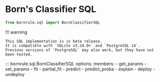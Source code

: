 # Born's Classifier SQL

```py
from bornrule.sql import BornClassifierSQL
```

!!! warning 
    
    This SQL implementation is in beta release. 
    It is compatible with `SQLite v3.24.0+` and `PostgreSQL 14`. 
    Previous versions of `PostgreSQL` may also work, but they have not been tested.

::: bornrule.sql.BornClassifierSQL
    options:
      members:
        - get_params
        - set_params
        - fit
        - partial_fit
        - predict
        - predict_proba
        - explain
        - deploy
        - undeploy
